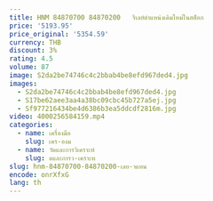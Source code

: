 ```yaml
---
title: HNM 84870700 84870200   รีเลย์ตําแหน่งเดิมใหม่ในสต็อก
price: '5193.95'
price_original: '5354.59'
currency: THB
discount: 3%
rating: 4.5
volume: 87
image: S2da2be74746c4c2bbab4be8efd967ded4.jpg
images:
  - S2da2be74746c4c2bbab4be8efd967ded4.jpg
  - S17be62aee3aa4a38bc09cbc45b727a5ej.jpg
  - Sf977216434be4d6386b3ea5ddcdf2816m.jpg
video: 4000256584159.mp4
categories:
  - name: เครื่องมือ
    slug: เคร-องม
  - name: วัดและการวิเคราะห์
    slug: ดและการว-เคราะห
slug: hnm-84870700-84870200-เลย-าแหน
encode: onrXfxG
lang: th
---
```

  